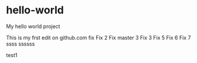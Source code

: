 # hello-world
My hello world project

This is my frst edit on github.com
fix
Fix 2
Fix master 3
Fix 3
Fix 5
Fix 6
Fix 7
ssss
ssssss

test1
